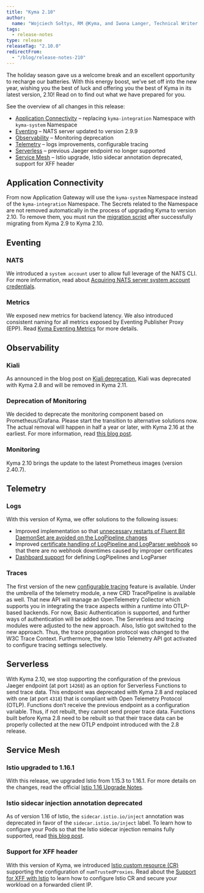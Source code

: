 ```yaml
---
title: "Kyma 2.10"
author:
  name: "Wojciech Sołtys, RM @Kyma, and Iwona Langer, Technical Writer @Kyma"
tags:
  - release-notes 
type: release 
releaseTag: "2.10.0"
redirectFrom:
  - "/blog/release-notes-210"
---
```


The holiday season gave us a welcome break and an excellent opportunity to recharge our batteries. With this energy boost, we’ve set off into the new year, wishing you the best of luck and offering you the best of Kyma in its latest version, 2.10! Read on to find out what we have prepared for you.

<!-- overview -->

See the overview of all changes in this release:

- [Application Connectivity](#application-connectivity) – replacing `kyma-integration` Namespace with `kyma-system` Namespace
- [Eventing](#eventing) – NATS server updated to version 2.9.9
- [Observability](#observability) – Monitoring deprecation
- [Telemetry](#telemetry) – logs improvements, configurable tracing
- [Serverless](#serverless) – previous Jaeger endpoint no longer supported 
- [Service Mesh](#service-mesh) – Istio upgrade, Istio sidecar annotation deprecated, support for XFF header

## Application Connectivity
From now Application Gateway will use the `kyma-system` Namespace instead of the `kyma-integration` Namespace. The Secrets related to the Namespace are not removed automatically in the process of upgrading Kyma to version 2.10. To remove them, you must run the [migration script](https://github.com/kyma-project/kyma/blob/release-2.10/docs/assets/2.9-2.10-OS-copy-secrets-to-system-namespace.sh) after successfully migrating from Kyma 2.9 to Kyma 2.10. 

## Eventing

### NATS
We introduced a `system account` user to allow full leverage of the NATS CLI. For more information, read about [Acquiring NATS server system account credentials](https://kyma-project.io/docs/kyma/2.10/04-operation-guides/operations/evnt-03-nats-server-system-events). 

### Metrics 
We exposed new metrics for backend latency.
We also introduced consistent naming for all metrics exposed by Eventing Publisher Proxy (EPP). 
Read [Kyma Eventing Metrics](https://kyma-project.io/docs/kyma/2.10/04-operation-guides/operations/evnt-02-eventing-metrics) for more details.

## Observability
 
### Kiali
As announced in the blog post on [Kiali deprecation](https://kyma-project.io/blog/2022/10/10/Kiali-deprecation), Kiali was deprecated with Kyma 2.8 and will be removed in Kyma 2.11.

### Deprecation of Monitoring  
We decided to deprecate the monitoring component based on Prometheus/Grafana. Please start the transition to alternative solutions now. The actual removal will happen in half a year or later, with Kyma 2.16 at the earliest. For more information, read [this blog post](https://kyma-project.io/blog/2022/12/9/monitoring-deprecation/).
 
### Monitoring
Kyma 2.10 brings the update to the latest Prometheus images (version 2.40.7).
 
## Telemetry
 
### Logs
With this version of Kyma, we offer solutions to the following issues:
- Improved implementation so that [unnecessary restarts of Fluent Bit DaemonSet are avoided on the LogPipeline changes](https://github.com/kyma-project/kyma/issues/15956)
- Improved [certificate handling of LogPipeline and LogParser webhook](https://github.com/kyma-project/kyma/issues/15765) so that there are no webhook downtimes caused by improper certificates 
- [Dashboard support](https://github.com/kyma-project/kyma/issues/15894) for defining LogPipelines and LogParser 
 
### Traces
The first version of the new [configurable tracing](https://kyma-project.io/docs/kyma/main/01-overview/main-areas/telemetry/telemetry-03-traces/) feature is available. Under the umbrella of the telemetry module, a new CRD TracePipeline is available as well. That new API will manage an OpenTelemetry Collector which supports you in integrating the trace aspects within a runtime into OTLP-based backends. For now, Basic Authentication is supported, and further ways of authentication will be added soon.
The Serverless and tracing modules were adjusted to the new approach.
Also, Istio got switched to the new approach. Thus, the trace propagation protocol was changed to the W3C Trace Context. Furthermore, the new Istio Telemetry API got activated to configure tracing settings selectively.
 
 
## Serverless

With Kyma 2.10, we stop supporting the configuration of the previous Jaeger endpoint (at port `14268`) as an option for Serverless Functions to send trace data. This endpoint was deprecated with Kyma 2.8 and replaced with one (at port `4318`) that is compliant with Open Telemetry Protocol (OTLP). Functions don’t receive the previous endpoint as a configuration variable. Thus, if not rebuilt, they cannot send proper trace data. Functions built before Kyma 2.8 need to be rebuilt so that their trace data can be properly collected at the new OTLP endpoint introduced with the 2.8 release.


## Service Mesh

### Istio upgraded to 1.16.1  

With this release, we upgraded Istio from 1.15.3 to 1.16.1. For more details on the changes, read the official [Istio 1.16 Upgrade Notes](https://istio.io/latest/news/releases/1.16.x/announcing-1.16/upgrade-notes/).

### Istio sidecar injection annotation deprecated  

As of version 1.16 of Istio, the `sidecar.istio.io/inject` annotation was deprecated in favor of the `sidecar.istio.io/inject` label. To learn how to configure your Pods so that the Istio sidecar injection remains fully supported, read [this blog post]( https://kyma-project.io/blog/2022/12/30/deprecation-of-istio-sidecar-injection-annotation).


### Support for XFF header  

With this version of Kyma, we introduced [Istio custom resource (CR)](https://kyma-project.io/docs/kyma/main/05-technical-reference/00-custom-resources/oper-01-istio/) supporting the configuration of `numTrustedProxies`. Read about the [Support for XFF with Istio](https://github.com/kyma-project/website/blob/main/content/blog-posts/2023-01-11-istio-xff-support/index.md) to learn how to configure Istio CR and secure your workload on a forwarded client IP.
